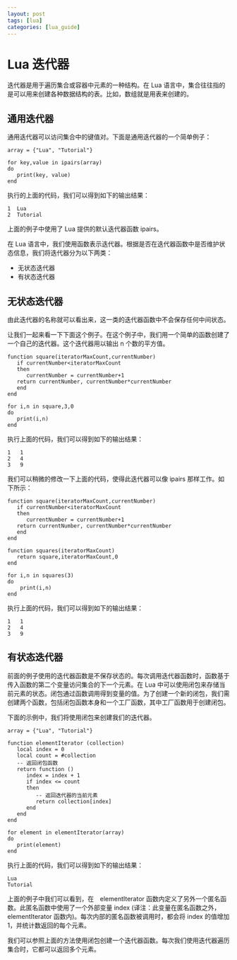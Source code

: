 ```yaml
---
layout: post
tags: [lua]
categories: [lua_guide]
---
```

# Lua 迭代器  

迭代器是用于遍历集合或容器中元素的一种结构。在 Lua 语言中，集合往往指的是可以用来创建各种数据结构的表。比如，数组就是用表来创建的。  

## 通用迭代器  

通用迭代器可以访问集合中的键值对。下面是通用迭代器的一个简单例子：  

```
array = {"Lua", "Tutorial"}

for key,value in ipairs(array) 
do
   print(key, value)
end
```  

执行的上面的代码，我们可以得到如下的输出结果：  

```
1  Lua
2  Tutorial
```  

上面的例子中使用了 Lua 提供的默认迭代器函数 ipairs。 
 
在 Lua 语言中，我们使用函数表示迭代器。根据是否在迭代器函数中是否维护状态信息，我们将迭代器分为以下两类：  

<ul>
	<li>无状态迭代器</li>  
	<li>有状态迭代器</li>
</ul>  

## 无状态迭代器  

由此迭代器的名称就可以看出来，这一类的迭代器函数中不会保存任何中间状态。 
 
让我们一起来看一下下面这个例子。在这个例子中，我们用一个简单的函数创建了一个自己的迭代器。这个迭代器用以输出 n 个数的平方值。  

```
function square(iteratorMaxCount,currentNumber)
   if currentNumber<iteratorMaxCount
   then
      currentNumber = currentNumber+1
   return currentNumber, currentNumber*currentNumber
   end
end

for i,n in square,3,0
do
   print(i,n)
end
```  

执行上面的代码，我们可以得到如下的输出结果：  

```
1	1
2	4
3	9
```  

我们可以稍微的修改一下上面的代码，使得此迭代器可以像 ipairs 那样工作。如下所示：  

```
function square(iteratorMaxCount,currentNumber)
   if currentNumber<iteratorMaxCount
   then
      currentNumber = currentNumber+1
   return currentNumber, currentNumber*currentNumber
   end
end

function squares(iteratorMaxCount)
   return square,iteratorMaxCount,0
end  

for i,n in squares(3)
do 
	print(i,n)
end
```  
执行上面的代码，我们可以得到如下的输出结果：  

```
1	1
2	4
3	9
```  

## 有状态迭代器  

前面的例子使用的迭代器函数是不保存状态的。每次调用迭代器函数时，函数基于传入函数的第二个变量访问集合的下一个元素。在 Lua 中可以使用闭包来存储当前元素的状态。闭包通过函数调用得到变量的值。为了创建一个新的闭包，我们需创建两个函数，包括闭包函数本身和一个工厂函数，其中工厂函数用于创建闭包。  

下面的示例中，我们将使用闭包来创建我们的迭代器。  

```
array = {"Lua", "Tutorial"}

function elementIterator (collection)
   local index = 0
   local count = #collection
   -- 返回闭包函数
   return function ()
      index = index + 1
      if index <= count
      then
         -- 返回迭代器的当前元素
         return collection[index]
      end
   end
end

for element in elementIterator(array)
do
   print(element)
end
```  

执行上面的代码，我们可以得到如下的输出结果：  

```
Lua
Tutorial
```  

上面的例子中我们可以看到，在　elementIterator 函数内定义了另外一个匿名函数。此匿名函数中使用了一个外部变量 index (译注：此变量在匿名函数之外，elementIterator 函数内)。每次内部的匿名函数被调用时，都会将 index 的值增加 1，并统计数返回的每个元素。 
 
我们可以参照上面的方法使用闭包创建一个迭代器函数。每次我们使用迭代器遍历集合时，它都可以返回多个元素。